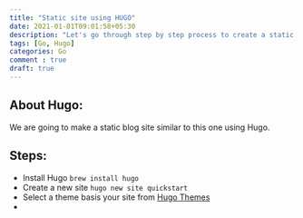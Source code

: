 ```yaml
---
title: "Static site using HUGO"
date: 2021-01-01T09:01:58+05:30
description: "Let's go through step by step process to create a static site using HUGO."
tags: [Go, Hugo]
categories: Go
comment : true
draft: true
---
```

## About Hugo:

We are going to make a static blog site similar to this one using Hugo.
## Steps:
* Install Hugo
```brew install hugo```
* Create a new site
```hugo new site quickstart```
* Select a theme basis your site from [Hugo Themes](https://themes.gohugo.io/)
*  